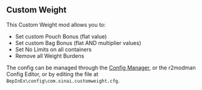 ## Custom Weight

This Custom Weight mod allows you to:

* Set custom Pouch Bonus (flat value)
* Set custom Bag Bonus (flat AND multiplier values)
* Set No Limits on all containers
* Remove all Weight Burdens

The config can be managed through the [Config Manager](https://outward.thunderstore.io/package/Mefino/Outward_Config_Manager/), or the r2modman Config Editor, or by editing the file at `BepInEx\config\com.sinai.customweight.cfg`.
